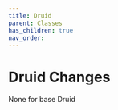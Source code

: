 ```yaml
---
title: Druid
parent: Classes
has_children: true
nav_order: 
---
```


# Druid Changes
None for base Druid